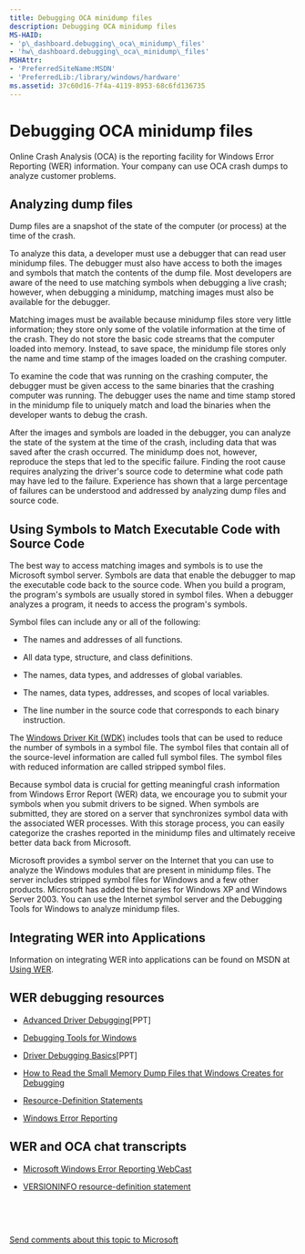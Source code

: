 ```yaml
---
title: Debugging OCA minidump files
description: Debugging OCA minidump files
MS-HAID:
- 'p\_dashboard.debugging\_oca\_minidump\_files'
- 'hw\_dashboard.debugging\_oca\_minidump\_files'
MSHAttr:
- 'PreferredSiteName:MSDN'
- 'PreferredLib:/library/windows/hardware'
ms.assetid: 37c60d16-7f4a-4119-8953-68c6fd136735
---
```


# Debugging OCA minidump files


Online Crash Analysis (OCA) is the reporting facility for Windows Error Reporting (WER) information. Your company can use OCA crash dumps to analyze customer problems.

## <span id="Analyzing_dump_files"></span><span id="analyzing_dump_files"></span><span id="ANALYZING_DUMP_FILES"></span>Analyzing dump files


Dump files are a snapshot of the state of the computer (or process) at the time of the crash.

To analyze this data, a developer must use a debugger that can read user minidump files. The debugger must also have access to both the images and symbols that match the contents of the dump file. Most developers are aware of the need to use matching symbols when debugging a live crash; however, when debugging a minidump, matching images must also be available for the debugger.

Matching images must be available because minidump files store very little information; they store only some of the volatile information at the time of the crash. They do not store the basic code streams that the computer loaded into memory. Instead, to save space, the minidump file stores only the name and time stamp of the images loaded on the crashing computer.

To examine the code that was running on the crashing computer, the debugger must be given access to the same binaries that the crashing computer was running. The debugger uses the name and time stamp stored in the minidump file to uniquely match and load the binaries when the developer wants to debug the crash.

After the images and symbols are loaded in the debugger, you can analyze the state of the system at the time of the crash, including data that was saved after the crash occurred. The minidump does not, however, reproduce the steps that led to the specific failure. Finding the root cause requires analyzing the driver's source code to determine what code path may have led to the failure. Experience has shown that a large percentage of failures can be understood and addressed by analyzing dump files and source code.

## <span id="Using_Symbols_to_Match_Executable_Code_with_Source_Code"></span><span id="using_symbols_to_match_executable_code_with_source_code"></span><span id="USING_SYMBOLS_TO_MATCH_EXECUTABLE_CODE_WITH_SOURCE_CODE"></span>Using Symbols to Match Executable Code with Source Code


The best way to access matching images and symbols is to use the Microsoft symbol server. Symbols are data that enable the debugger to map the executable code back to the source code. When you build a program, the program's symbols are usually stored in symbol files. When a debugger analyzes a program, it needs to access the program's symbols.

Symbol files can include any or all of the following:

-   The names and addresses of all functions.

-   All data type, structure, and class definitions.

-   The names, data types, and addresses of global variables.

-   The names, data types, addresses, and scopes of local variables.

-   The line number in the source code that corresponds to each binary instruction.

The [Windows Driver Kit (WDK)](https://msdn.microsoft.com/windows/hardware/dn913721.aspx) includes tools that can be used to reduce the number of symbols in a symbol file. The symbol files that contain all of the source-level information are called full symbol files. The symbol files with reduced information are called stripped symbol files.

Because symbol data is crucial for getting meaningful crash information from Windows Error Report (WER) data, we encourage you to submit your symbols when you submit drivers to be signed. When symbols are submitted, they are stored on a server that synchronizes symbol data with the associated WER processes. With this storage process, you can easily categorize the crashes reported in the minidump files and ultimately receive better data back from Microsoft.

Microsoft provides a symbol server on the Internet that you can use to analyze the Windows modules that are present in minidump files. The server includes stripped symbol files for Windows and a few other products. Microsoft has added the binaries for Windows XP and Windows Server 2003. You can use the Internet symbol server and the Debugging Tools for Windows to analyze minidump files.

## <span id="Integrating_WER_into_Applications"></span><span id="integrating_wer_into_applications"></span><span id="INTEGRATING_WER_INTO_APPLICATIONS"></span>Integrating WER into Applications


Information on integrating WER into applications can be found on MSDN at [Using WER](http://msdn.microsoft.com/library/bb513616.aspx).

## <span id="WER_debugging_resources"></span><span id="wer_debugging_resources"></span><span id="WER_DEBUGGING_RESOURCES"></span>WER debugging resources


-   [Advanced Driver Debugging](http://download.microsoft.com/download/f/0/5/f05a42ce-575b-4c60-82d6-208d3754b2d6/adv-drv_debug.ppt)\[PPT\]

-   [Debugging Tools for Windows](https://msdn.microsoft.com/library/windows/hardware/ff551063.aspx)

-   [Driver Debugging Basics](http://download.microsoft.com/download/a/f/d/afdfd50d-6eb9-425e-84e1-b4085a80e34e/dvr-t410_wh07.pptx)\[PPT\]

-   [How to Read the Small Memory Dump Files that Windows Creates for Debugging](http://support.microsoft.com/kb/315263)

-   [Resource-Definition Statements](http://msdn.microsoft.com/library/aa381043.aspx)

-   [Windows Error Reporting](http://msdn.microsoft.com/library/bb513641(vs.85).aspx)

## <span id="WER_and_OCA_chat_transcripts"></span><span id="wer_and_oca_chat_transcripts"></span><span id="WER_AND_OCA_CHAT_TRANSCRIPTS"></span>WER and OCA chat transcripts


-   [Microsoft Windows Error Reporting WebCast](https://msevents.microsoft.com/CUI/WebCastEventDetails.aspx?culture=en-US&EventID=1032314332&CountryCode=US)

-   [VERSIONINFO resource-definition statement](http://msdn.microsoft.com/library/aa381058.aspx)

 

 

[Send comments about this topic to Microsoft](mailto:wsddocfb@microsoft.com?subject=Documentation%20feedback%20%5Bhw_dashboard\hw_dashboard%5D:%20Debugging%20OCA%20minidump%20files%20%20RELEASE:%20%281/3/2017%29&body=%0A%0APRIVACY%20STATEMENT%0A%0AWe%20use%20your%20feedback%20to%20improve%20the%20documentation.%20We%20don't%20use%20your%20email%20address%20for%20any%20other%20purpose,%20and%20we'll%20remove%20your%20email%20address%20from%20our%20system%20after%20the%20issue%20that%20you're%20reporting%20is%20fixed.%20While%20we're%20working%20to%20fix%20this%20issue,%20we%20might%20send%20you%20an%20email%20message%20to%20ask%20for%20more%20info.%20Later,%20we%20might%20also%20send%20you%20an%20email%20message%20to%20let%20you%20know%20that%20we've%20addressed%20your%20feedback.%0A%0AFor%20more%20info%20about%20Microsoft's%20privacy%20policy,%20see%20http://privacy.microsoft.com/default.aspx. "Send comments about this topic to Microsoft")




